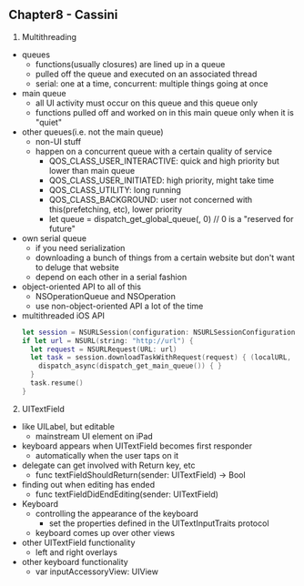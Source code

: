 ## Chapter8 - Cassini

1. Multithreading
  - queues
    + functions(usually closures) are lined up in a queue
    + pulled off the queue and executed on an associated thread
    + serial: one at a time, concurrent: multiple things going at once
  - main queue
    + all UI activity must occur on this queue and this queue only
    + functions pulled off and worked on in this main queue only when it is "quiet"
  - other queues(i.e. not the main queue)
    + non-UI stuff
    + happen on a concurrent queue with a certain quality of service
      * QOS_CLASS_USER_INTERACTIVE: quick and high priority but lower than main queue
      * QOS_CLASS_USER_INITIATED: high priority, might take time
      * QOS_CLASS_UTILITY: long running
      * QOS_CLASS_BACKGROUND: user not concerned with this(prefetching, etc), lower priority
      * let queue = dispatch_get_global_queue(<one of the above>, 0)  // 0 is a "reserved for future"
  - own serial queue
    + if you need serialization
    + downloading a bunch of things from a certain website but don't want to deluge that website
    + depend on each other in a serial fashion
  - object-oriented API to all of this
    + NSOperationQueue and NSOperation
    + use non-object-oriented API a lot of the time
  - multithreaded iOS API
    ```swift
    let session = NSURLSession(configuration: NSURLSessionConfiguration.defaultSessionConfiguration())
    if let url = NSURL(string: "http://url") {
      let request = NSURLRequest(URL: url)
      let task = session.downloadTaskWithRequest(request) { (localURL, response, error) in
        dispatch_async(dispatch_get_main_queue()) { }
      }
      task.resume()
    }
    ```
2. UITextField
  - like UILabel, but editable
    + mainstream UI element on iPad
  - keyboard appears when UITextField becomes first responder
    + automatically when the user taps on it
  - delegate can get involved with Return key, etc
    + func textFieldShouldReturn(sender: UITextField) -> Bool
  - finding out when editing has ended
    + func textFieldDidEndEditing(sender: UITextField)
  - Keyboard
    + controlling the appearance of the keyboard
      * set the properties defined in the UITextInputTraits protocol
    + keyboard comes up over other views
  - other UITextField functionality
    + left and right overlays
  - other keyboard functionality
    + var inputAccessoryView: UIView

